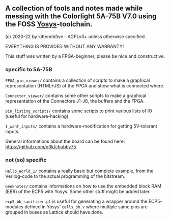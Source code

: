 ## A collection of tools and notes made while messing with the Colorlight 5A-75B V7.0 using the FOSS [Yosys](https://github.com/YosysHQ)-toolchain.

(c) 2020-22 by kittennbfive - AGPLv3+ unless otherwise specified

EVERYTHING IS PROVIDED WITHOUT ANY WARRANTY!

This stuff was written by a FPGA-beginner, please be nice and constructive.

### specific to 5A-75B

`FPGA_pin_viewer/` contains a collection of scripts to make a graphical representation (HTML+JS) of the FPGA and show what is connected where.

`Connector_viewer/` contains some other scripts to make a graphical representation of the Connectors J1-J8, the buffers and the FPGA.

`pin_listing_scripts/` contains some scripts to print various lists of IO (useful for hardware-hacking).

`I_want_inputs/` contains a hardware-modification for getting 5V-tolerant inputs. 

General informations about the board can be found here: https://github.com/q3k/chubby75

### not (so) specific

`Hello_World_1/` contains a really basic but complete example, from the Verilog-code to the actual programming of the bitstream.

`Geeknotes/` contains informations on how to use the embedded block RAM (EBR) of the ECP5 with Yosys. Some other stuff might be added later.

`ecp5_bb_sanitizer.pl` is useful for generating a wrapper around the ECP5-modules defined in Yosys' `cells_bb.v` where multiple same pins are grouped in buses as Lattice should have done.

